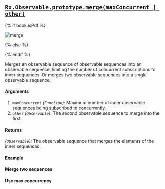 ## [`Rx.Observable.prototype.merge(maxConcurrent | other)`](https://github.com/Reactive-Extensions/RxJS/blob/master/src/core/linq/observable/mergeproto.js)

{% if book.isPdf %}

![merge](http://reactivex.io/documentation/operators/images/merge.png)

{% else %}

<rx-marbles key="merge"></rx-marbles>

{% endif %}

Merges an observable sequence of observable sequences into an observable sequence, limiting the number of concurrent subscriptions to inner sequences.
Or merges two observable sequences into a single observable sequence.

#### Arguments
1. `maxConcurrent` *(`Function`)*: Maximum number of inner observable sequences being subscribed to concurrently.
1. `other` *(`Observable`)*:  The second observable sequence to merge into the first.
 
#### Returns
*(`Observable`)*: The observable sequence that merges the elements of the inner sequences. 
 
#### Example

#### Merge two sequences

[](http://jsbin.com/pukeb/1/embed?js,console)

#### Use max concurrency

[](http://jsbin.com/tehod/1/embed?js,console)

